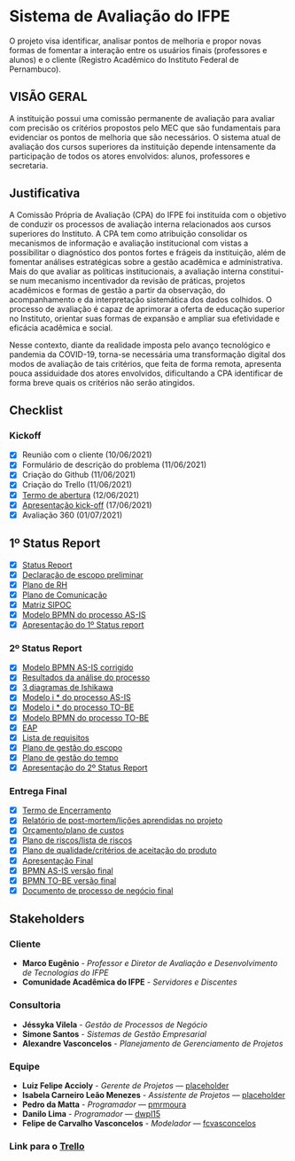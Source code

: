 # Sistema de Avaliação do IFPE
O projeto visa identificar, analisar pontos de melhoria e propor novas formas de fomentar a interação entre os usuários finais (professores e alunos) e o cliente (Registro Acadêmico do Instituto Federal de Pernambuco).

## VISÃO GERAL
A instituição possui uma comissão permanente de avaliação para avaliar com precisão os critérios propostos pelo MEC que são fundamentais para evidenciar os pontos de melhoria que são necessários. O sistema atual de avaliação dos cursos superiores da instituição depende intensamente da participação de todos os atores envolvidos: alunos, professores e secretaria.

## Justificativa
A Comissão Própria de Avaliação (CPA) do IFPE foi instituída com o objetivo de conduzir os processos de avaliação interna relacionados aos cursos superiores do Instituto. A CPA tem como atribuição consolidar os mecanismos de informação e avaliação institucional com vistas a possibilitar o diagnóstico dos pontos fortes e frágeis da instituição, além de fomentar análises estratégicas sobre a gestão acadêmica e administrativa. Mais do que  avaliar as políticas institucionais, a avaliação interna constitui-se num mecanismo incentivador da revisão de práticas, projetos acadêmicos e formas de gestão a partir da observação, do acompanhamento e da interpretação sistemática dos dados colhidos. O processo de avaliação é capaz de aprimorar a oferta de educação superior no Instituto, orientar suas formas de expansão e ampliar sua efetividade e eficácia acadêmica e social.

Nesse contexto, diante da realidade imposta pelo avanço tecnológico e pandemia da COVID-19, torna-se necessária uma transformação digital dos modos de avaliação de tais critérios, que feita de forma remota, apresenta pouca assiduidade dos atores envolvidos, dificultando a CPA identificar de forma breve quais os critérios não serão atingidos.


## Checklist
### Kickoff

- [x] Reunião com o cliente (10/06/2021)
- [x] Formulário de descrição do problema (11/06/2021)
- [x] Criação do Github (11/06/2021)
- [x] Criação do Trello (11/06/2021)
- [x] [Termo de abertura](https://github.com/pmrmoura/Ranking-IFPE/blob/main/PGP/Termo%20de%20Abertura.pdf) (12/06/2021)
- [x] [Apresentação kick-off](https://github.com/pmrmoura/Ranking-IFPE/blob/main/SGE/KICK-OFF.pdf) (17/06/2021)
- [x] Avaliação 360 (01/07/2021)

## 1º Status Report
- [x] [Status Report](https://github.com/pmrmoura/Ranking-IFPE/blob/main/PGP/Status%20Report.pdf)
- [x] [Declaração de escopo preliminar](https://github.com/pmrmoura/Ranking-IFPE/blob/main/PGP/Declaração%20de%20Escopo%20Preliminar.pdf)
- [x] [Plano de RH](https://github.com/pmrmoura/Ranking-IFPE/blob/main/PGP/Plano%20de%20RH.pdf)
- [x] [Plano de Comunicação](https://github.com/pmrmoura/Ranking-IFPE/blob/main/PGP/Plano%20de%20Comunicações.pdf)
- [x] [Matriz SIPOC](https://github.com/pmrmoura/Ranking-IFPE/blob/main/GPN/Matriz%20SIPOC.png)
- [x] [Modelo BPMN do processo AS-IS](https://github.com/pmrmoura/Ranking-IFPE/blob/main/GPN/Modelo%20BMPN.png)
- [x] [Apresentação do 1º Status report](https://github.com/pmrmoura/Ranking-IFPE/blob/main/SGE/Primeiro%20Status%20Report%20-%20Slide.pdf)

### 2º Status Report
- [x] [Modelo BPMN AS-IS corrigido](https://github.com/pmrmoura/Ranking-IFPE/blob/main/GPN/bpmn%20asis.png)
- [x] [Resultados da análise do processo](https://github.com/pmrmoura/Ranking-IFPE/blob/main/GPN/Análise%20do%20Processo.pdf)
- [x] [3 diagramas de Ishikawa](https://github.com/pmrmoura/Ranking-IFPE/tree/main/GPN/Ishikawa)
- [x] [Modelo i * do processo AS-IS](https://github.com/pmrmoura/Ranking-IFPE/blob/main/GPN/istar%20AS-IS.png)
- [x] [Modelo i * do processo TO-BE](https://github.com/pmrmoura/Ranking-IFPE/blob/main/GPN/istar%20TO-BE%20Ajustado.png)
- [x] [Modelo BPMN do processo TO-BE](https://github.com/pmrmoura/Ranking-IFPE/blob/main/GPN/bpmn%20tobe.png)
- [x] [EAP](https://github.com/pmrmoura/Ranking-IFPE/blob/main/PGP/EAP.pdf)
- [x] [Lista de requisitos](https://github.com/pmrmoura/Ranking-IFPE/blob/main/PGP/Gerência%20de%20Escopo_Requisitos%20do%20produto.pdf)
- [x] [Plano de gestão do escopo](https://github.com/pmrmoura/Ranking-IFPE/blob/main/PGP/Gerencia%20de%20Escopo.pdf)
- [x] [Plano de gestão do tempo](https://github.com/pmrmoura/Ranking-IFPE/blob/main/PGP/Gerência%20de%20Tempo_Plano%20de%20Gerenciamento%20de%20Cronograma.pdf)
- [x] [Apresentação do 2º Status Report](https://github.com/pmrmoura/Ranking-IFPE/blob/main/PGP/Slide%20-%202%20status%20report.pdf)

### Entrega Final
- [x] [Termo de Encerramento](https://github.com/pmrmoura/Ranking-IFPE/blob/main/PGP/Termo%20de%20Encerramento.png)
- [x] [Relatório de post-mortem/lições aprendidas no projeto](https://github.com/pmrmoura/Ranking-IFPE/blob/main/PGP/Relatório%20de%20Licoes%20Aprendidas%20-%20PGP%20-%203%20STATUS%20REPORT.pdf)
- [x] [Orçamento/plano de custos](https://github.com/pmrmoura/Ranking-IFPE/blob/main/PGP/Plano%20de%20Gerenciamento%20de%20Riscos.pdf)
- [x] [Plano de riscos/lista de riscos](https://github.com/pmrmoura/Ranking-IFPE/blob/main/PGP/Gerência%20de%20Custos_Plano%20de%20Gerenciamento%20de%20custos%20do%20projeto.odt)
- [x] [Plano de qualidade/critérios de aceitação do produto](https://github.com/pmrmoura/Ranking-IFPE/blob/main/PGP/Gerência%20da%20Qualidade_Plano%20de%20Controle%20da%20Qualidade%20do%20projeto%20(1).pdf)
- [x] [Apresentação Final](https://github.com/pmrmoura/Ranking-IFPE/blob/main/PGP/3°%20Status%20Report.pdf)
- [x] [BPMN AS-IS versão final](https://github.com/pmrmoura/Ranking-IFPE/blob/main/GPN/BPMN%20AS-iS%20-%20FInal.png)
- [x] [BPMN TO-BE versão final](https://github.com/pmrmoura/Ranking-IFPE/blob/main/GPN/BPMN%20TO-BE%20-%20Final.png)
- [x] [Documento de processo de negócio final](https://github.com/pmrmoura/Ranking-IFPE/blob/main/GPN/Processo%20de%20negócio%20-%20Versão%20final.pdf)

## Stakeholders
### Cliente
* **Marco Eugênio** - *Professor e Diretor de Avaliação e Desenvolvimento de Tecnologias do IFPE*
* **Comunidade Acadêmica do IFPE** - *Servidores e Discentes*

### Consultoria
* **Jéssyka Vilela** - *Gestão de Processos de Negócio*
* **Simone Santos** - *Sistemas de Gestão Empresarial*
* **Alexandre Vasconcelos** - *Planejamento de Gerenciamento de Projetos*

### Equipe
* **Luiz Felipe Accioly** - *Gerente de Projetos* — [placeholder](https://github.com/placeholder)
* **Isabela Carneiro Leão Menezes** - *Assistente de Projetos* — [placeholder](https://github.com/placeholder)
* **Pedro da Matta** - *Programador* — [pmrmoura](https://github.com/pmrmoura)
* **Danilo Lima** - *Programador* — [dwpl15](https://github.com/dwpl15)
* **Felipe de Carvalho Vasconcelos** - *Modelador* — [fcvasconcelos](https://github.com/fcvasconcelos)

### Link para o [Trello](https://trello.com/b/CE8G0vi1/gerenciamento-do-projeto-de-ranking-ifpe)
